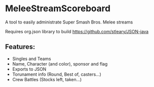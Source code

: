 # MeleeStreamScoreboard
A tool to easily administrate Super Smash Bros. Melee streams

Requires org.json library to build https://github.com/stleary/JSON-java

## Features:
* Singles and Teams
* Name, Character (and color), sponsor and flag
* Exports to JSON
* Torunament info (Round, Best of, casters...)
* Crew Battles (Stocks left, taken...)
